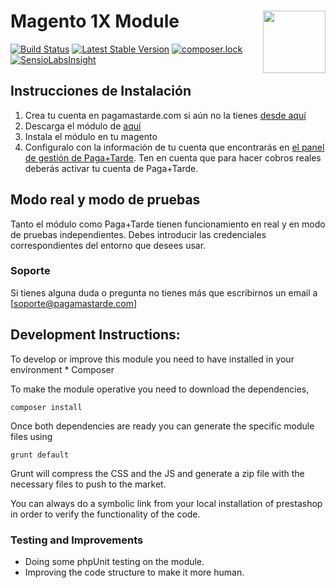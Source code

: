 # Magento 1X Module <img src="https://pagamastarde.com/img/icons/logo.svg" width="100" align="right">

[![Build Status](https://travis-ci.org/PagaMasTarde/magento-1X.svg?branch=master)](https://travis-ci.org/PagaMasTarde/magento-1X)
[![Latest Stable Version](https://poser.pugx.org/pagamastarde/magento-1x/v/stable)](https://packagist.org/packages/pagamastarde/magento-1x)
[![composer.lock](https://poser.pugx.org/pagamastarde/magento-1x/composerlock)](https://packagist.org/packages/pagamastarde/magento-1x)
[![SensioLabsInsight](https://insight.sensiolabs.com/projects/4f04d66a-b31f-436d-a15e-bf27fa8164a1/mini.png)](https://insight.sensiolabs.com/projects/4f04d66a-b31f-436d-a15e-bf27fa8164a1)

## Instrucciones de Instalación
1. Crea tu cuenta en pagamastarde.com si aún no la tienes [desde aquí](https://bo.pagamastarde.com/users/sign_up)
2. Descarga el módulo de [aquí](https://github.com/pagamastarde/magento-1X/releases/latest)
3. Instala el módulo en tu magento
4. Configuralo con la información de tu cuenta que encontrarás en [el panel de gestión de Paga+Tarde](https://bo.pagamastarde.com/shop). Ten en cuenta que para hacer cobros reales deberás activar tu cuenta de Paga+Tarde.

## Modo real y modo de pruebas

Tanto el módulo como Paga+Tarde tienen funcionamiento en real y en modo de pruebas independientes. Debes introducir las credenciales correspondientes del entorno que desees usar.

### Soporte

Si tienes alguna duda o pregunta no tienes más que escribirnos un email a [soporte@pagamastarde.com]

## Development Instructions:

To develop or improve this module you need to have installed in your environment
    * Composer
    
To make the module operative you need to download the dependencies, 

    composer install
    
Once both dependencies are ready you can generate the specific module files using

    grunt default
    
Grunt will compress the CSS and the JS and generate a zip file with the necessary files to push
to the market.

You can always do a symbolic link from your local installation of prestashop in order to verify
the functionality of the code.


### Testing and Improvements

* Doing some phpUnit testing on the module.
* Improving the code structure to make it more human.
